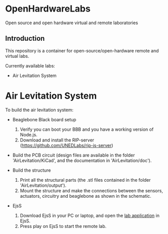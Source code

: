 # OpenHardwareLabs
Open source and open hardware virtual and remote laboratories

## Introduction
This repository is a container for open-source/open-hardware remote and virtual labs.

Currently available labs:
- Air Levitation System 

# Air Levitation System

To build the air levitation system:

- Beaglebone Black board setup
  1. Verify you can boot your BBB and you have a working version of Node.js.
  2. Download and install the RIP-server (https://github.com/UNEDLabs/rip-js-server)

- Build the PCB circuit (design files are available in the folder 'AirLevitation/KiCad', and the documentation in 'AirLevitation/doc').

- Build the structure
  1. Print all the structural parts (the .stl files contained in the folder 'AirLevitation/output'). 
  2. Mount the structure and make the connections between the sensors, actuators, circuitry and beaglebone as shown in the schematic.

- EjsS
  1. Download EjsS in your PC or laptop, and open the [lab application](AirLevitation/src/EjsS) in EjsS.  
  2. Press play on EjsS to start the remote lab.
